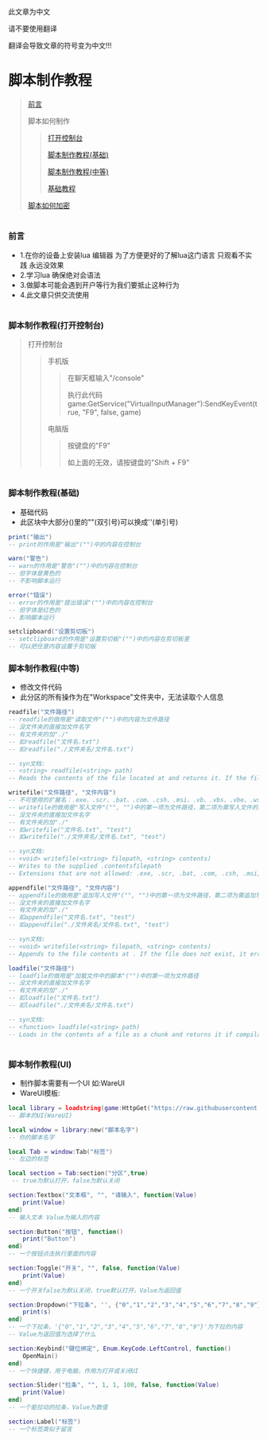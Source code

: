 此文章为中文

请不要使用翻译

翻译会导致文章的符号变为中文!!!

#

# 脚本制作教程
> [前言](#前言)
>
> 脚本如何制作
> > [打开控制台](#脚本制作教程(打开控制台))
> > 
> > [脚本制作教程(基础)](#脚本制作教程(基础))
> >
> > [脚本制作教程(中等)](#脚本制作教程(中等))
> > 
> > [基础教程](#脚本制作教程(UI))
> 
> [脚本如何加密](#加密)

#

### 前言
* 1.在你的设备上安装lua 编辑器 为了方便更好的了解lua这门语言 只观看不实践 永远没效果
* 2.学习lua 确保绝对会语法
* 3.做脚本可能会遇到开户等行为我们要抵止这种行为
* 4.此文章只供交流使用
#

### 脚本制作教程(打开控制台)
> 打开控制台
> > 手机版
> > > 在聊天框输入"/console"
> > > 
> > > 执行此代码
> > > game:GetService("VirtualInputManager"):SendKeyEvent(true, "F9", false, game)
> > 
> > 电脑版
> >
> > > 按键盘的"F9"
> > >
> > > 如上面的无效，请按键盘的"Shift + F9"

#

### 脚本制作教程(基础)
* 基础代码
* 此区块中大部分()里的""(双引号)可以换成''(单引号)
```lua
print("输出")
-- print的作用是"输出"("")中的内容在控制台

warn("警告")
-- warn的作用是"警告"("")中的内容在控制台
-- 但字体是黄色的
-- 不影响脚本运行

error("错误")
-- error的作用是"提出错误"("")中的内容在控制台
-- 但字体是红色的
-- 影响脚本运行

setclipboard("设置剪切板")
-- setclipboard的作用是"设置剪切板"("")中的内容在剪切板里
-- 可以把任意内容设置于剪切板
```
### 脚本制作教程(中等)
* 修改文件代码
* 此分区的所有操作为在"Workspace"文件夹中，无法读取个人信息
```lua
readfile("文件路径")
-- readfile的做用是"读取文件"("")中的内容为文件路径
-- 没文件夹的直接加文件名字
-- 有文件夹的加"./"
-- 如readfile("文件名.txt")
-- 如readfile("./文件夹名/文件名.txt")

-- syn文档:
-- <string> readfile(<string> path)
-- Reads the contents of the file located at and returns it. If the file does not exist, it errors.path

writefile("文件路径", "文件内容")
-- 不可使用的扩展名：.exe、.scr、.bat、.com、.csh、.msi、.vb、.vbs、.vbe、.ws、.wsf、.wsh、.ps1、.psy
-- writefile的做用是"写入文件"("", "")中的第一项为文件路径，第二项为需写入文件的内容
-- 没文件夹的直接加文件名字
-- 有文件夹的加"./"
-- 如writefile("文件名.txt", "test")
-- 如writefile("./文件夹名/文件名.txt", "test")

-- syn文档:
-- <void> writefile(<string> filepath, <string> contents)
-- Writes to the supplied .contentsfilepath
-- Extensions that are not allowed: .exe, .scr, .bat, .com, .csh, .msi, .vb, .vbs, .vbe, .ws, .wsf, .wsh, .ps1, .psy.

appendfile("文件路径", "文件内容")
-- appendfile的做用是"追加写入文件"("", "")中的第一项为文件路径，第二项为需追加写入文件的内容
-- 没文件夹的直接加文件名字
-- 有文件夹的加"./"
-- 如appendfile("文件名.txt", "test")
-- 如appendfile("./文件夹名/文件名.txt", "test")

-- syn文档:
-- <void> writefile(<string> filepath, <string> contents)
-- Appends to the file contents at . If the file does not exist, it errors.content path

loadfile("文件路径")
-- loadfile的做用是"加载文件中的脚本"("")中的第一项为文件路径
-- 没文件夹的直接加文件名字
-- 有文件夹的加"./"
-- 如loadfile("文件名.txt")
-- 如loadfile("./文件夹名/文件名.txt")

-- syn文档:
-- <function> loadfile(<string> path)
-- Loads in the contents of a file as a chunk and returns it if compilation is successful. Otherwise, if an error has occured during compilation, nil followed by the error message will be returned.


```

#

### 脚本制作教程(UI)
* 制作脚本需要有一个UI 如:WareUI
* WareUI模板:
```lua
local library = loadstring(game:HttpGet("https://raw.githubusercontent.com/renlua/Script-Tutorial/refs/heads/main/WareUI.lua"))()
-- 脚本的UI(WareUI)

local window = library:new("脚本名字")
-- 你的脚本名字

local Tab = window:Tab("标签")
-- 左边的标签

local section = Tab:section("分区",true)
 -- true为默认打开，false为默认关闭

section:Textbox("文本框", "", "请输入", function(Value)
    print(Value)
end)
-- 输入文本 Value为输入的内容

section:Button("按钮", function()
    print("Button")
end)
-- 一个按钮点击执行里面的内容

section:Toggle("开关", "", false, function(Value)
    print(Value)
end)
-- 一个开关false为默认关闭，true默认打开，Value为返回值

section:Dropdown("下拉条", '', {"0","1","2","3","4","5","6","7","8","9"}, function(s)
    print(s)
end)
-- 一个下拉条，'{"0","1","2","3","4","5","6","7","8","9"}'为下拉的内容
-- Value为返回值为选择了什么

section:Keybind("键位绑定", Enum.KeyCode.LeftControl, function()
    OpenMain()
end)
-- 一个快捷键，用于电脑，作用为打开或关闭UI

section:Slider("拉条", "", 1, 1, 100, false, function(Value)
    print(Value)
end)
-- 一个能拉动的拉条，Value为数值

section:Label("标签")
-- 一个标签类似于留言
```
